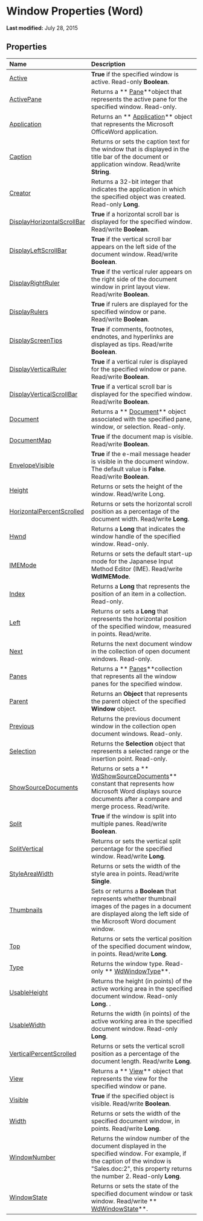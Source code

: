 
# Window Properties (Word)

 **Last modified:** July 28, 2015


## Properties



|**Name**|**Description**|
|:-----|:-----|
| [Active](8413477e-aee6-43c6-34e1-267a59718da3.md)| **True** if the specified window is active. Read-only **Boolean**.|
| [ActivePane](8491d406-5444-2d11-da29-8de575a0e066.md)|Returns a  ** [Pane](4a0c2690-d9d2-4e34-fef4-cc41365f5251.md)**object that represents the active pane for the specified window. Read-only.|
| [Application](6173ce61-18bb-ebef-e131-a9b5e365a261.md)|Returns an  ** [Application](d1cf6f8f-4e88-bf01-93b4-90a83f79cb44.md)** object that represents the Microsoft OfficeWord application.|
| [Caption](8d8df29a-7d32-65c8-a714-a356d06b0969.md)|Returns or sets the caption text for the window that is displayed in the title bar of the document or application window. Read/write  **String**.|
| [Creator](d98d64b2-4d7d-c08f-0f9b-6af806a02f8a.md)|Returns a 32-bit integer that indicates the application in which the specified object was created. Read-only  **Long**.|
| [DisplayHorizontalScrollBar](c52d2cc8-d7ce-0b95-e97c-e41e449e4be6.md)| **True** if a horizontal scroll bar is displayed for the specified window. Read/write **Boolean**.|
| [DisplayLeftScrollBar](4f9be094-144c-cb4a-20e8-b3dc550a6bd0.md)| **True** if the vertical scroll bar appears on the left side of the document window. Read/write **Boolean**.|
| [DisplayRightRuler](a587b652-5ba6-564d-4a8e-d78649bd716d.md)| **True** if the vertical ruler appears on the right side of the document window in print layout view. Read/write **Boolean**.|
| [DisplayRulers](4e1f2dd1-641b-4fe7-c801-febba26372ec.md)| **True** if rulers are displayed for the specified window or pane. Read/write **Boolean**.|
| [DisplayScreenTips](fc90fe70-ed5d-b02c-63fd-59696ed70465.md)| **True** if comments, footnotes, endnotes, and hyperlinks are displayed as tips. Read/write **Boolean**.|
| [DisplayVerticalRuler](a529b86a-80a1-0ee3-821c-f11bcdb2a9ca.md)| **True** if a vertical ruler is displayed for the specified window or pane. Read/write **Boolean**.|
| [DisplayVerticalScrollBar](bac2fcd6-d9b9-e922-b4ac-c891de68f6f3.md)| **True** if a vertical scroll bar is displayed for the specified window. Read/write **Boolean**.|
| [Document](a1eda09e-9c5b-548a-23d0-27cbda9e0dcd.md)|Returns a  ** [Document](8d83487a-2345-a036-a916-971c9db5b7fb.md)** object associated with the specified pane, window, or selection. Read-only.|
| [DocumentMap](e7f084f8-303b-d710-00fc-522eab6e3814.md)| **True** if the document map is visible. Read/write **Boolean**.|
| [EnvelopeVisible](d04d6714-ba32-39cc-4853-e9ac6696e718.md)| **True** if the e-mail message header is visible in the document window. The default value is **False**. Read/write  **Boolean**.|
| [Height](9b96ac83-57cc-4cb2-768b-2b5012c49bbc.md)|Returns or sets the height of the window. Read/write Long.|
| [HorizontalPercentScrolled](18b61708-eb2d-41e0-5b42-9ceb825867e1.md)|Returns or sets the horizontal scroll position as a percentage of the document width. Read/write  **Long**.|
| [Hwnd](b1bb3f71-969b-cf24-5536-49aa433e979b.md)|Returns a  **Long** that indicates the window handle of the specified window. Read-only.|
| [IMEMode](1f8fea5d-d602-9c82-a54d-c10620046466.md)|Returns or sets the default start-up mode for the Japanese Input Method Editor (IME). Read/write  **WdIMEMode**.|
| [Index](470c660a-08cb-b018-21b0-b5506419379b.md)|Returns a  **Long** that represents the position of an item in a collection. Read-only.|
| [Left](915fe24c-084b-f7f0-46ad-a69c186cf737.md)|Returns or sets a  **Long** that represents the horizontal position of the specified window, measured in points. Read/write.|
| [Next](28587dfe-dd49-88b7-0261-b4e42a12eeac.md)|Returns the next document window in the collection of open document windows. Read-only.|
| [Panes](d75cc2ab-940f-9e2b-81d5-bbbfdb0f4c6c.md)|Returns a  ** [Panes](6ed6353c-9134-f47d-a108-13e84eced8ff.md)**collection that represents all the window panes for the specified window.|
| [Parent](d63e408f-3201-e504-d365-0681c157b61e.md)|Returns an  **Object** that represents the parent object of the specified **Window** object.|
| [Previous](5eeca0db-eef9-88b7-4dac-abec4797b7a7.md)|Returns the previous document window in the collection open document windows. Read-only.|
| [Selection](0e6812cd-8b8a-edaf-cf72-cf899c50f92a.md)|Returns the  **Selection** object that represents a selected range or the insertion point. Read-only.|
| [ShowSourceDocuments](693cebe8-ec07-15aa-896a-e4cc7f7e0aad.md)|Returns or sets a  ** [WdShowSourceDocuments](62af991a-eb3d-c536-9f15-5937022c0bb9.md)** constant that represents how Microsoft Word displays source documents after a compare and merge process. Read/write.|
| [Split](97631d2f-577f-1a19-18e9-ae0ba92da054.md)| **True** if the window is split into multiple panes. Read/write **Boolean**.|
| [SplitVertical](db04a1d5-0f5a-d17c-6a47-1da6b0e7f124.md)|Returns or sets the vertical split percentage for the specified window. Read/write  **Long**.|
| [StyleAreaWidth](2256deb8-1682-3c09-ac64-0557185c3d39.md)|Returns or sets the width of the style area in points. Read/write  **Single**.|
| [Thumbnails](2979b109-e2e6-34de-539b-53c46b0d0c55.md)|Sets or returns a  **Boolean** that represents whether thumbnail images of the pages in a document are displayed along the left side of the Microsoft Word document window.|
| [Top](302d1ae6-e030-237a-f9f2-87b642e8914f.md)|Returns or sets the vertical position of the specified document window, in points. Read/write  **Long**.|
| [Type](6bf9c560-09f1-7d39-cf75-8610eae6a60b.md)|Returns the window type. Read-only  ** [WdWindowType](0e1fc1d4-6f17-ceaa-9819-9ed6a4ec83b6.md)**.|
| [UsableHeight](7b6458ba-41fa-d742-74e7-a606eb862a70.md)|Returns the height (in points) of the active working area in the specified document window. Read-only  **Long**. .|
| [UsableWidth](48e8ef1a-2af2-2a3e-b879-861d6bd73af3.md)|Returns the width (in points) of the active working area in the specified document window. Read-only  **Long**.|
| [VerticalPercentScrolled](008d46d1-667a-9f32-1f8c-cb18ccde8a2f.md)|Returns or sets the vertical scroll position as a percentage of the document length. Read/write  **Long**.|
| [View](d012af14-e1cc-b13e-e1d1-48ea53ba0f0a.md)|Returns a  ** [View](8bf5b26b-14c0-1985-65b2-3e034360baeb.md)** object that represents the view for the specified window or pane.|
| [Visible](749c01fa-715d-c6f3-5847-035ce01f0219.md)| **True** if the specified object is visible. Read/write **Boolean**.|
| [Width](10f2911d-a575-7a67-8fe0-1467b916fa74.md)|Returns or sets the width of the specified document window, in points. Read/write  **Long**.|
| [WindowNumber](9fe66956-664f-083e-62fe-7c2919619615.md)|Returns the window number of the document displayed in the specified window. For example, if the caption of the window is "Sales.doc:2", this property returns the number 2. Read-only  **Long**.|
| [WindowState](0be17839-28d5-6ba7-5f66-02504a4aa604.md)|Returns or sets the state of the specified document window or task window. Read/write  ** [WdWindowState](adcb01a7-a4d7-aba3-9662-262894e866f1.md)**.|
